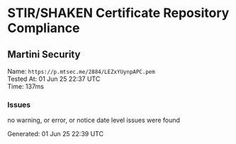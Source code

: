 # STIR/SHAKEN Certificate Repository Compliance

## Martini Security

Name: `https://p.mtsec.me/2884/LEZxYUynpAPC.pem`\
Tested At: 01 Jun 25 22:37 UTC\
Time: 137ms

### Issues

no warning, or error, or notice date level issues were found

Generated: 01 Jun 25 22:39 UTC